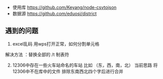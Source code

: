  * 使用库 https://github.com/Keyang/node-csvtojson
 * 数据源 https://github.com/eduosi/district

 ## 遇到的问题
 1. excel乱码
 用wps打开正常，如何分割单元格

 解决方法 ：替换全部的 /t 制表符

 2. 12306中存在一些火车站命名的车站 比如 （东，西，南，北）
  当前思路
  将12306中不在库中的文件 排除东南西北四个字后进行合并